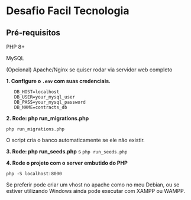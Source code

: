# Desafio Facil Tecnologia

## Pré-requisitos

PHP 8+

MySQL

(Opcional) Apache/Nginx se quiser rodar via servidor web completo

**1. Configure o `.env` com suas credenciais.**

```
   DB_HOST=localhost
   DB_USER=your_mysql_user
   DB_PASS=your_mysql_password
   DB_NAME=contracts_db
```

**2. Rode: php run_migrations.php**

`php run_migrations.php`

O script cria o banco automaticamente se ele não existir.

**3. Rode: php run_seeds.php**
s
`php run_seeds.php`

**4. Rode o projeto com o server embutido do PHP**

`php -S localhost:8000`

Se preferir pode criar um vhost no apache como no meu Debian, ou se estiver utilizando Windows ainda pode executar com XAMPP ou WAMPP.
